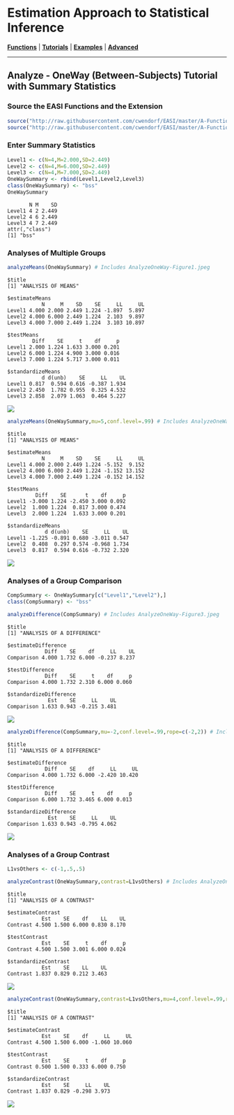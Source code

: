 # Estimation Approach to Statistical Inference

[**Functions**](../../A-Functions) | 
[**Tutorials**](../../B-Tutorials) | 
[**Examples**](../../C-Examples) | 
[**Advanced**](../../D-Advanced)

---

## Analyze - OneWay (Between-Subjects) Tutorial with Summary Statistics

### Source the EASI Functions and the Extension

```r
source("http://raw.githubusercontent.com/cwendorf/EASI/master/A-Functions/EASI-Functions.R")
source("http://raw.githubusercontent.com/cwendorf/EASI/master/A-Functions/EASI-Analyze-Extension.R")
```

### Enter Summary Statistics

```r
Level1 <- c(N=4,M=2.000,SD=2.449)
Level2 <- c(N=4,M=6.000,SD=2.449)
Level3 <- c(N=4,M=7.000,SD=2.449)
OneWaySummary <- rbind(Level1,Level2,Level3)
class(OneWaySummary) <- "bss"
OneWaySummary
```
```
       N M    SD
Level1 4 2 2.449
Level2 4 6 2.449
Level3 4 7 2.449
attr(,"class")
[1] "bss"
```

### Analyses of Multiple Groups

```r
analyzeMeans(OneWaySummary) # Includes AnalyzeOneWay-Figure1.jpeg
```
```
$title
[1] "ANALYSIS OF MEANS"

$estimateMeans
           N     M    SD    SE     LL     UL
Level1 4.000 2.000 2.449 1.224 -1.897  5.897
Level2 4.000 6.000 2.449 1.224  2.103  9.897
Level3 4.000 7.000 2.449 1.224  3.103 10.897

$testMeans
        Diff    SE     t    df     p
Level1 2.000 1.224 1.633 3.000 0.201
Level2 6.000 1.224 4.900 3.000 0.016
Level3 7.000 1.224 5.717 3.000 0.011

$standardizeMeans
           d d(unb)    SE     LL    UL
Level1 0.817  0.594 0.616 -0.387 1.934
Level2 2.450  1.782 0.955  0.325 4.532
Level3 2.858  2.079 1.063  0.464 5.227
```
<kbd><img src="AnalyzeOneWay-Figure1.jpeg"></kbd>

```r
analyzeMeans(OneWaySummary,mu=5,conf.level=.99) # Includes AnalyzeOneWay-Figure2.jpeg
```
```
$title
[1] "ANALYSIS OF MEANS"

$estimateMeans
           N     M    SD    SE     LL     UL
Level1 4.000 2.000 2.449 1.224 -5.152  9.152
Level2 4.000 6.000 2.449 1.224 -1.152 13.152
Level3 4.000 7.000 2.449 1.224 -0.152 14.152

$testMeans
         Diff    SE      t    df     p
Level1 -3.000 1.224 -2.450 3.000 0.092
Level2  1.000 1.224  0.817 3.000 0.474
Level3  2.000 1.224  1.633 3.000 0.201

$standardizeMeans
            d d(unb)    SE     LL    UL
Level1 -1.225 -0.891 0.680 -3.011 0.547
Level2  0.408  0.297 0.574 -0.968 1.734
Level3  0.817  0.594 0.616 -0.732 2.320
```
<kbd><img src="AnalyzeOneWay-Figure2.jpeg"></kbd>

### Analyses of a Group Comparison

```r
CompSummary <- OneWaySummary[c("Level1","Level2"),]
class(CompSummary) <- "bss"
```
```r
analyzeDifference(CompSummary) # Includes AnalyzeOneWay-Figure3.jpeg
```
```
$title
[1] "ANALYSIS OF A DIFFERENCE"

$estimateDifference
            Diff    SE    df     LL    UL
Comparison 4.000 1.732 6.000 -0.237 8.237

$testDifference
            Diff    SE     t    df     p
Comparison 4.000 1.732 2.310 6.000 0.060

$standardizeDifference
             Est    SE     LL    UL
Comparison 1.633 0.943 -0.215 3.481
```
<kbd><img src="AnalyzeOneWay-Figure3.jpeg"></kbd>

```r
analyzeDifference(CompSummary,mu=-2,conf.level=.99,rope=c(-2,2)) # Includes AnalyzeOneWay-Figure4.jpeg
```
```
$title
[1] "ANALYSIS OF A DIFFERENCE"

$estimateDifference
            Diff    SE    df     LL     UL
Comparison 4.000 1.732 6.000 -2.420 10.420

$testDifference
            Diff    SE     t    df     p
Comparison 6.000 1.732 3.465 6.000 0.013

$standardizeDifference
             Est    SE     LL    UL
Comparison 1.633 0.943 -0.795 4.062
```
<kbd><img src="AnalyzeOneWay-Figure4.jpeg"></kbd>

### Analyses of a Group Contrast

```r
L1vsOthers <- c(-1,.5,.5)
```
```r
analyzeContrast(OneWaySummary,contrast=L1vsOthers) # Includes AnalyzeOneWay-Figure5.jpeg
```
```
$title
[1] "ANALYSIS OF A CONTRAST"

$estimateContrast
           Est    SE    df    LL    UL
Contrast 4.500 1.500 6.000 0.830 8.170

$testContrast
           Est    SE     t    df     p
Contrast 4.500 1.500 3.001 6.000 0.024

$standardizeContrast
           Est    SE    LL    UL
Contrast 1.837 0.829 0.212 3.463
```
<kbd><img src="AnalyzeOneWay-Figure5.jpeg"></kbd>

```r
analyzeContrast(OneWaySummary,contrast=L1vsOthers,mu=4,conf.level=.99,rope=c(-2,2)) # Includes AnalyzeOneWay-Figure6.jpeg
```
```
$title
[1] "ANALYSIS OF A CONTRAST"

$estimateContrast
           Est    SE    df     LL     UL
Contrast 4.500 1.500 6.000 -1.060 10.060

$testContrast
           Est    SE     t    df     p
Contrast 0.500 1.500 0.333 6.000 0.750

$standardizeContrast
           Est    SE     LL    UL
Contrast 1.837 0.829 -0.298 3.973
```
<kbd><img src="AnalyzeOneWay-Figure6.jpeg"></kbd>
